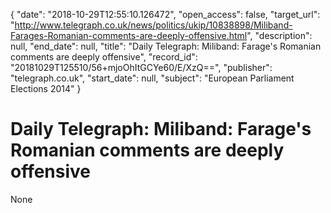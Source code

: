{
  "date": "2018-10-29T12:55:10.126472", 
  "open_access": false, 
  "target_url": "http://www.telegraph.co.uk/news/politics/ukip/10838898/Miliband-Farages-Romanian-comments-are-deeply-offensive.html", 
  "description": null, 
  "end_date": null, 
  "title": "Daily Telegraph: Miliband: Farage's Romanian comments are deeply offensive", 
  "record_id": "20181029T125510/56+mjoOhItGCYe60/E/XzQ==", 
  "publisher": "telegraph.co.uk", 
  "start_date": null, 
  "subject": "European Parliament Elections 2014"
}

# Daily Telegraph: Miliband: Farage's Romanian comments are deeply offensive

None